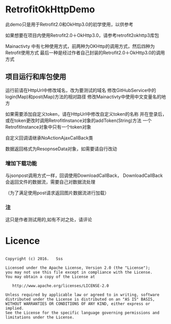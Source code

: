 

# RetrofitOkHttpDemo

此demo只是用于Retrofit2.0和OkHttp3.0的初学使用，以供参考

如果想要在项目内使用Retrofit2.0＋OkHttp3.0，请参考retrofit2okhttp3库包

Mainactivty 中有七种使用方式，前两种为OKHttp的调用方式，然后四种为Retrofit使用方式
最后一种是经过作者自己封装的Retrofit2.0＋OkHttp3.0的调用方式

## 项目运行和库包使用
运行前请在HttpUrl中修改域名，改为要测试的域名
修改GitHubService中的login(Map)和post(Map)方法的相对路径
修改Mainactivty中使用中文变量名的地方

如果需要添加自定义token，请在HttpUrl中修改自定义token的名称
并在登录后，或在token更改时调用RetrofitInstance对象的addToken(String)方法
一个RetrofitInstance对象中只有一个token对象

自定义回调请继承NoActionAjaxCallBack类

数据返回格式为ResopnseData对象，如需要请自行改动

### 增加下载功能

与jsonpost调用方式一样，回调使用DownloadCallBack，
DownloadCallBack会返回文件的数据流，需要自己对数据流处理

（为了满足使用post请求返回图片数据流进行加载）

### 注
这只是作者测试用的,如有不对之处，请评论


# Licence

```

Copyright (c) 2016.   Sss

Licensed under the Apache License, Version 2.0 (the "License");
you may not use this file except in compliance with the License.
You may obtain a copy of the License at

   http://www.apache.org/licenses/LICENSE-2.0

Unless required by applicable law or agreed to in writing, software
distributed under the License is distributed on an "AS IS" BASIS,
WITHOUT WARRANTIES OR CONDITIONS OF ANY KIND, either express or implied.
See the License for the specific language governing permissions and
limitations under the License.


```
